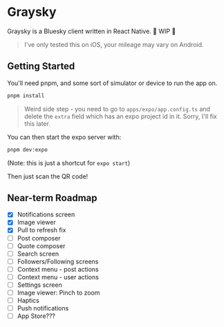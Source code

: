 # Graysky

Graysky is a Bluesky client written in React Native. 🚧 WIP 🚧

> I've only tested this on iOS, your mileage may vary on Android.

## Getting Started

You'll need pnpm, and some sort of simulator or device to run the app on.

```bash
pnpm install
```

> Weird side step - you need to go to `apps/expo/app.config.ts` and delete the `extra` field which has an expo project id in it. Sorry, I'll fix this later.

You can then start the expo server with:

```bash
pnpm dev:expo
```

(Note: this is just a shortcut for `expo start`)

Then just scan the QR code!

## Near-term Roadmap

- [x] Notifications screen
- [x] Image viewer
- [x] Pull to refresh fix
- [ ] Post composer
- [ ] Quote composer
- [ ] Search screen
- [ ] Followers/Following screens
- [ ] Context menu - post actions
- [ ] Context menu - user actions
- [ ] Settings screen
- [ ] Image viewer: Pinch to zoom
- [ ] Haptics
- [ ] Push notifications
- [ ] App Store???

